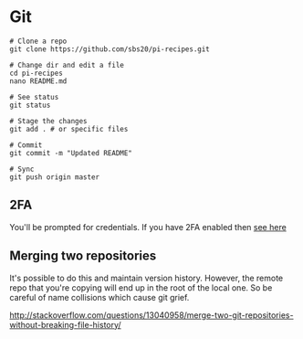 # Git

```
# Clone a repo
git clone https://github.com/sbs20/pi-recipes.git

# Change dir and edit a file
cd pi-recipes
nano README.md

# See status
git status

# Stage the changes
git add . # or specific files

# Commit
git commit -m "Updated README"

# Sync
git push origin master
```
## 2FA
You'll be prompted for credentials. If you have 2FA enabled then
[see here](http://stackoverflow.com/a/40166682/1229065)

## Merging two repositories

It's possible to do this and maintain version history. However,
the remote repo that you're copying will end up in the root of
the local one. So be careful of name collisions which cause git
grief.

http://stackoverflow.com/questions/13040958/merge-two-git-repositories-without-breaking-file-history/
